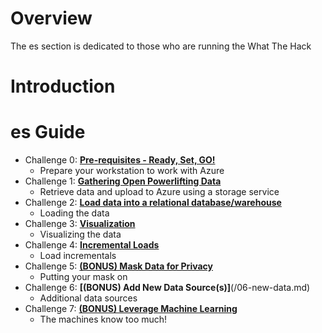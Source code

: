# Overview

The es section is dedicated to those who are running the What The Hack

# Introduction

# es Guide
- Challenge 0: **[Pre-requisites - Ready, Set, GO!](/00-prereqs.md)**
   - Prepare your workstation to work with Azure
- Challenge 1:  **[Gathering Open Powerlifting Data](/01-data-gathering.md)**
   - Retrieve data and upload to Azure using a storage service
- Challenge 2:  **[Load data into a relational database/warehouse](/02-load-data.md)**
   - Loading the data
- Challenge 3:  **[Visualization](/03-visualization.md)**
   - Visualizing the data
- Challenge 4:  **[Incremental Loads](/04-incrementals.md)**
   - Load incrementals
- Challenge 5:  **[(BONUS) Mask Data for Privacy](/05-data-masking.md)**
   - Putting your mask on
 - Challenge 6: **[(BONUS) Add New Data Source(s)]**(/06-new-data.md)
   - Additional data sources
- Challenge 7:  **[(BONUS) Leverage Machine Learning](/07-ml.md)**
   - The machines know too much!
